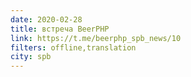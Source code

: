 ```yaml
---
date: 2020-02-28
title: встреча BeerPHP
link: https://t.me/beerphp_spb_news/10
filters: offline,translation
city: spb
---
```

